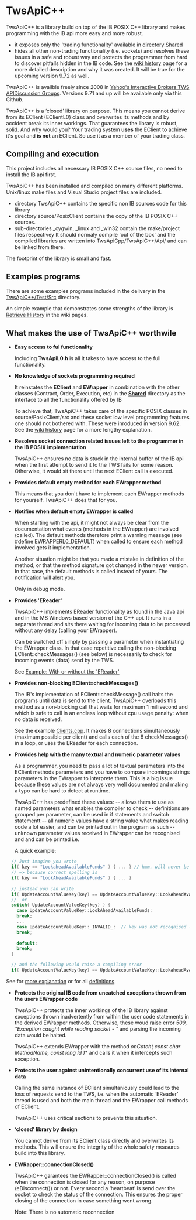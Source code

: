 # TwsApiC++

TwsApiC++ is a library build on top of the IB POSIX C++ library and makes programming with the IB api more easy and more robust.
  * it exposes only the 'trading functionality' available in [directory Shared](https://github.com/JanBoonen/TwsApiCpp/tree/master/source/PosixClient/Shared)
  * hides all other non-trading functionality (i.e. sockets) and resolves these issues in a safe and robust way and protects the programmer from hard to discover pitfalls hidden in the IB code. See the [wiki history](https://github.com/JanBoonen/TwsApiCpp/wiki/History) page for a more detailed description and why it was created. It will be true for the upcoming version 9.72 as well.

TwsApiC++ is availble freely since 2008 in [Yahoo's Interactive Brokers TWS APIDiscussion Groups](https://groups.yahoo.com/neo/groups/TWSAPI/files/C%2B%2B%20Code/TwsApiC%2B%2B%20Directory/). Versions 9.71 and up will be available only via this Github.

TwsApiC++ is a ‘closed’ library on purpose. This means you cannot derive from its EClient (EClientL0) class and overwrites its methods and by accident break its inner workings. That guarantees the library is robust, solid. And why would you? Your trading system **uses** the EClient to achieve it's goal and **is not** an EClient. So use it as a member of your trading class.


## Compiling and execution
This project includes all necessary IB POSIX C++ source files, no need to install the IB api first.

TwsApiC++ has been installed and compiled on many different platforms. Unix/linux make files and Visual Studio project files are included.
* directory TwsApiC++ contains the specific non IB sources code for this library
* directory source/PosixClient contains the copy of the IB POSIX C++ sources.
* sub-directories _cygwin, _linux and _win32 contain the make/project files respectivey
It should normaly compile 'out of the box' and the compiled libraries are written into TwsApiCpp/TwsApiC++/Api/ and can be linked from there.

The footprint of the library is small and fast. 

## Examples programs
There are some examples programs included in the delivery in the [TwsApiC++/Test/Src](https://github.com/JanBoonen/TwsApiCpp/tree/master/TwsApiC%2B%2B/Test/Src) directory.

An simple example that demonstrates some strengths of the library is [Retrieve History](https://github.com/JanBoonen/TwsApiCpp/wiki/Example---Retrieve-History) in the wiki pages.

## What makes the use of TwsApiC++ worthwile

* **Easy access to ful functionality**

  Including **TwsApiL0.h** is all it takes to have access to the full functionality.

* **No knowledge of sockets programming required**

  It reinstates the **EClient** and **EWrapper** in combination with the other classes (Contract, Order, Execution, etc) in the **[Shared](https://github.com/JanBoonen/TwsApiCpp/tree/master/source/PosixClient/Shared)** directory as the interface to all the functionality offered by IB
  
  To achieve that, TwsApiC++ takes care of the specific POSIX classes in source/PosixClient/src and these socket low level programming features one should not bothered with. These were inroduced in version 9.62. See the [wiki history](https://github.com/JanBoonen/TwsApiCpp/wiki/Home---History) page for a more lengthy explanation.
  
  
* **Resolves socket connection related issues left to the programmer in the IB POSIX implementation**

  TwsApiC++ ensures no data is stuck in the internal buffer of the IB api when the first attempt to send it to the TWS fails for some reason. Otherwise, it would sit there until the next EClient call is executed.


* **Provides default empty method for each EWrapper method**

  This means that you don't have to implement each EWrapper methods for yourself. TwsApiC++ does that for you.

* **Notifies when default empty EWrapper is called**

  When starting with the api, it might not always be clear from the documentation what events (methods in the EWrapper) are involved (called). The default methods therefore print a warning message (see #define EWRAPPERL0_DEFAULT) when called to ensure each method involved gets it implementation.
  
  Another situation might be that you made a mistake in definition of the method, or that the method signature got changed in the newer version. In that case, the default methods is called instead of yours. The notification will alert you.
  
  Only in debug mode.


* **Provides 'EReader'**

  TwsApiC++ implements EReader functionality as found in the Java api and in the MS Windows based version of the C++ api. It runs in a separate thread and sits there waiting for incoming data to be processed without any delay (calling your EWrapper).

  Can be switched off simply by passing a parameter when instantiating the EWrapper class. In that case repetitive calling the non-blocking EClient::checkMessages() (see below) is necessarily to check for incoming events (data) send by the TWS.
  
  See [Example: With or without the 'EReader'](https://github.com/JanBoonen/TwsApiCpp/wiki/Example:-With-or-without-the-'EReader')


* **Provides non-blocking EClient::checkMessages()**

  The IB's implementation of EClient::checkMessage() call halts the programs until data is send to the client. TwsApiC++ overloads this method as a non-blocking call that waits for maximum 1 millisecond and which is safe to call in an endless loop without cpu usage penalty: when no data is received.
  
  See the example [Clients.cpp](https://github.com/JanBoonen/TwsApiCpp/blob/master/TwsApiC++/Test/Src/Clients.cpp?ts=4). It makes 8 connections simultaneously (maximum possible per client) and calls each of the 8 checkMessages() in a loop, or uses the EReader for each connection.

  
* **Provides help with the many textual and numeric parameter values**

  As a programmer, you need to pass a lot of textual parameters into the EClient methods parameters and you have to compare incomings strings parameters in the EWrapper to interprete them. This is a big issue because these values are not always very well documented and making a typo can be hard to detect at runtime.

  TwsApiC++ has predefined these values:
  -- allows them to use as named parameters what enables the compiler to check
  -- definitions are grouped per parameter, can be used in if statements and switch statementt
  -- all numeric values have a string value what makes reading code a lot easier, and can be printed out in the program as such
  -- unknown parameter values received in EWrapper can be recognised and and can be printed i.e.
  
  A quick example:
```C++
  // Just imagine you wrote
  if( key == "LookaheadAvailableFunds" ) { ... } // hmm, will never be executed
  // => because correct spelling is
  if( key == "LookAheadAvailableFunds" ) { ... }
  
  // instead you can write 
  if( UpdateAccountValueKey(key) == UpdateAccountValueKey::LookAheadAvailableFunds ) { ... }
  //  or
  switch( UpdateAccountValueKey(key) ) {
    case UpdateAccountValueKey::LookAheadAvailableFunds:
    break;
    ...
    case UpdateAccountValueKey::_INVALID_:  // key was not recognised - missing - report it!!
    break;
    
    default:
    break;
  }

  // and the following would raise a compiling error
  if( UpdateAccountValueKey(key) == UpdateAccountValueKey::LookaheadAvailableFunds ) { ... }
```

  See for [more explanation](https://github.com/JanBoonen/TwsApiCpp/wiki/TwsApiDefs.h) or for all [definitions](https://github.com/JanBoonen/TwsApiCpp/blob/master/TwsApiC++/Api/TwsApiDefs.h?ts=4).


* **Protects the original IB code from uncatched exceptions thrown from the users EWrapper code**

  TwsApiC++ protects the inner workings of the IB library against exceptions thrown inadvertently from within the user code statements in the derived EWrapper methods. Otherwise, these woud raise error *509, "Exception caught while reading socket - "* and parsing the incoming data would be halted.

  TwsApiC++ extends EWrapper with the method **onCatch( const char* MethodName, const long Id )** and calls it when it intercepts such exception.


* **Protects the user against unintentionally concurrent use of its internal data**

  Calling the same instance of EClient simultaniously could lead to the loss of requests send to the TWS, i.e. when the automatic ‘EReader’ thread is used and both the main thread and the EWrapper call methods of EClient.
  
  TwsApiC++ uses critical sections to prevents this situation.


* **‘closed’ library by design**

  You cannot derive from its EClient class directly and overwrites its methods. This will ensure the integrity of the whole safety measures build into this library.


* **EWRapper::connectionClosed()**

  TwsApiC++ garantees the EWRapper::connectionClosed() is called when the connection is closed for any reason, on purpose (eDisconnect()) or not. Every second a ‘heartbeat’ is send over the socket to check the status of the connection. This ensures the proper closing of the connection in case something went wrong.

  Note: There is no automatic reconnection

